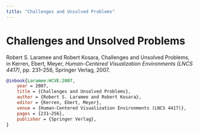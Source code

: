 ```yaml
---
title: "Challenges and Unsolved Problems"
---
```


# Challenges and Unsolved Problems

Robert S. Laramee and Robert Kosara, Challenges and Unsolved Problems, in Kerren, Ebert, Meyer, _Human-Centered Visualization Environments (LNCS 4417)_, pp. 231–256, Springer Verlag, 2007.


```bibtex
@inbook{Laramee:HCVE:2007,
	year = 2007,
	title = {Challenges and Unsolved Problems},
	author = {Robert S. Laramee and Robert Kosara},
	editor = {Kerren, Ebert, Meyer},
	venue = {Human-Centered Visualization Environments (LNCS 4417)},
	pages = {231–256},
	publisher = {Springer Verlag},
}
```

